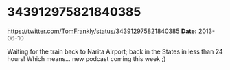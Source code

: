 # 343912975821840385
https://twitter.com/TomFrankly/status/343912975821840385
**Date:** 2013-06-10

Waiting for the train back to Narita Airport; back in the States in less than 24 hours! Which means… new podcast coming this week ;)
